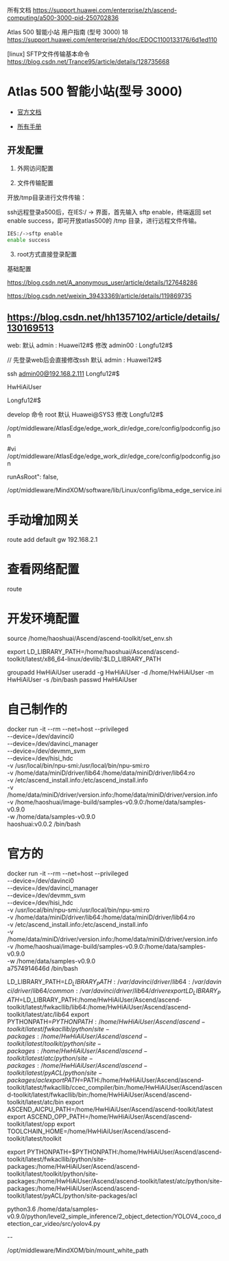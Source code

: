 所有文档 https://support.huawei.com/enterprise/zh/ascend-computing/a500-3000-pid-250702836

Atlas 500 智能小站 用户指南 (型号 3000) 18 https://support.huawei.com/enterprise/zh/doc/EDOC1100133176/6d1ed110

[linux] SFTP文件传输基本命令 https://blog.csdn.net/Trance95/article/details/128735668

# Atlas 500 智能小站(型号 3000)

- [官方文档](https://support.huawei.com/enterprise/zh/doc/EDOC1100133176/426cffd9)

- [所有手册](https://support.huawei.com/enterprise/zh/ascend-computing/a500-3000-pid-250702836)

## 开发配置

1. 外网访问配置

2. 文件传输配置

开放/tmp目录进行文件传输：

ssh远程登录a500后，在IES:/ -> 界面，首先输入 sftp enable，终端返回 set enable success，即可开放atlas500的 /tmp 目录，进行远程文件传输。

```sh
IES:/->sftp enable
enable success
```

3. root方式直接登录配置



基础配置 

https://blog.csdn.net/A_anonymous_user/article/details/127648286

https://blog.csdn.net/weixin_39433369/article/details/119869735

https://blog.csdn.net/hh1357102/article/details/130169513
---

web:
默认 admin : Huawei12#$
修改 admin00 : Longfu12#$

// 先登录web后会直接修改ssh
默认 admin : Huawei12#$

ssh
admin00@192.168.2.111
Longfu12#$

HwHiAiUser

Longfu12#$


develop 命令
root 
默认 Huawei@SYS3
修改 Longfu12#$

/opt/middleware/AtlasEdge/edge_work_dir/edge_core/config/podconfig.json

#vi /opt/middleware/AtlasEdge/edge_work_dir/edge_core/config/podconfig.json

runAsRoot": false,

/opt/middleware/MindXOM/software/lib/Linux/config/ibma_edge_service.ini

# 手动增加网关 
route add default gw 192.168.2.1

# 查看网络配置
route

# 开发环境配置

source /home/haoshuai/Ascend/ascend-toolkit/set_env.sh

export LD_LIBRARY_PATH=/home/haoshuai/Ascend/ascend-toolkit/latest/x86_64-linux/devlib/:$LD_LIBRARY_PATH


groupadd HwHiAiUser
useradd -g HwHiAiUser -d /home/HwHiAiUser -m HwHiAiUser -s /bin/bash
passwd HwHiAiUser

# 自己制作的

docker run -it --rm --net=host --privileged \
--device=/dev/davinci0 \
--device=/dev/davinci_manager \
--device=/dev/devmm_svm \
--device=/dev/hisi_hdc \
-v /usr/local/bin/npu-smi:/usr/local/bin/npu-smi:ro \
-v /home/data/miniD/driver/lib64:/home/data/miniD/driver/lib64:ro \
-v /etc/ascend_install.info:/etc/ascend_install.info \
-v /home/data/miniD/driver/version.info:/home/data/miniD/driver/version.info \
-v /home/haoshuai/image-build/samples-v0.9.0:/home/data/samples-v0.9.0 \
-w /home/data/samples-v0.9.0 \
haoshuai:v0.0.2 /bin/bash

# 官方的

docker run -it --rm --net=host --privileged \
--device=/dev/davinci0 \
--device=/dev/davinci_manager \
--device=/dev/devmm_svm \
--device=/dev/hisi_hdc \
-v /usr/local/bin/npu-smi:/usr/local/bin/npu-smi:ro \
-v /home/data/miniD/driver/lib64:/home/data/miniD/driver/lib64:ro \
-v /etc/ascend_install.info:/etc/ascend_install.info \
-v /home/data/miniD/driver/version.info:/home/data/miniD/driver/version.info \
-v /home/haoshuai/image-build/samples-v0.9.0:/home/data/samples-v0.9.0 \
-w /home/data/samples-v0.9.0 \
a7574914646d /bin/bash


LD_LIBRARY_PATH=$LD_LIBRARY_PATH:/var/davinci/driver/lib64:/var/davinci/driver/lib64/common:/var/davinci/driver/lib64/driver
export LD_LIBRARY_PATH=$LD_LIBRARY_PATH:/home/HwHiAiUser/Ascend/ascend-toolkit/latest/fwkacllib/lib64:/home/HwHiAiUser/Ascend/ascend-toolkit/latest/atc/lib64
export PYTHONPATH=$PYTHONPATH:/home/HwHiAiUser/Ascend/ascend-toolkit/latest/fwkacllib/python/site-packages:/home/HwHiAiUser/Ascend/ascend-toolkit/latest/toolkit/python/site-packages:/home/HwHiAiUser/Ascend/ascend-toolkit/latest/atc/python/site-packages:/home/HwHiAiUser/Ascend/ascend-toolkit/latest/pyACL/python/site-packages/acl
export PATH=$PATH:/home/HwHiAiUser/Ascend/ascend-toolkit/latest/fwkacllib/ccec_compiler/bin:/home/HwHiAiUser/Ascend/ascend-toolkit/latest/fwkacllib/bin:/home/HwHiAiUser/Ascend/ascend-toolkit/latest/atc/bin
export ASCEND_AICPU_PATH=/home/HwHiAiUser/Ascend/ascend-toolkit/latest
export ASCEND_OPP_PATH=/home/HwHiAiUser/Ascend/ascend-toolkit/latest/opp
export TOOLCHAIN_HOME=/home/HwHiAiUser/Ascend/ascend-toolkit/latest/toolkit

export PYTHONPATH=$PYTHONPATH:/home/HwHiAiUser/Ascend/ascend-toolkit/latest/fwkacllib/python/site-packages:/home/HwHiAiUser/Ascend/ascend-toolkit/latest/toolkit/python/site-packages:/home/HwHiAiUser/Ascend/ascend-toolkit/latest/atc/python/site-packages:/home/HwHiAiUser/Ascend/ascend-toolkit/latest/pyACL/python/site-packages/acl

python3.6 /home/data/samples-v0.9.0/python/level2_simple_inference/2_object_detection/YOLOV4_coco_detection_car_video/src/yolov4.py

--

/opt/middleware/MindXOM/bin/mount_white_path